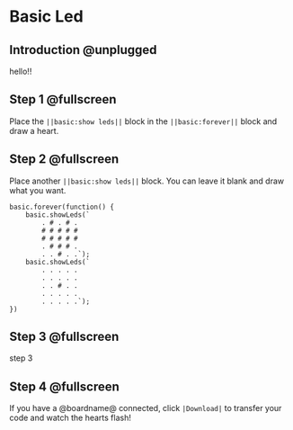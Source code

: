 # Basic Led

## Introduction @unplugged

hello!!

## Step 1 @fullscreen

Place the ``||basic:show leds||`` block in the ``||basic:forever||`` block and draw a heart.

## Step 2 @fullscreen

Place another ``||basic:show leds||`` block. You can leave it blank and draw what you want.

```blocks
basic.forever(function() {
    basic.showLeds(`
        . # . # .
        # # # # #
        # # # # #
        . # # # .
        . . # . .`);
    basic.showLeds(`
        . . . . .
        . . . . .
        . . # . .
        . . . . .
        . . . . .`);
})
```

## Step 3 @fullscreen

step 3

## Step 4 @fullscreen

If you have a @boardname@ connected, click ``|Download|`` to transfer your code and watch the hearts flash!